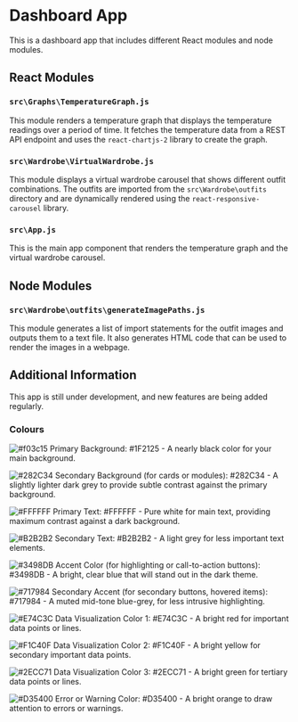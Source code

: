 # Dashboard App

This is a dashboard app that includes different React modules and node modules.

## React Modules

### `src\Graphs\TemperatureGraph.js`

This module renders a temperature graph that displays the temperature readings over a period of time. It fetches the temperature data from a REST API endpoint and uses the `react-chartjs-2` library to create the graph.

### `src\Wardrobe\VirtualWardrobe.js`

This module displays a virtual wardrobe carousel that shows different outfit combinations. The outfits are imported from the `src\Wardrobe\outfits` directory and are dynamically rendered using the `react-responsive-carousel` library.

### `src\App.js`

This is the main app component that renders the temperature graph and the virtual wardrobe carousel.

## Node Modules

### `src\Wardrobe\outfits\generateImagePaths.js`

This module generates a list of import statements for the outfit images and outputs them to a text file. It also generates HTML code that can be used to render the images in a webpage.

## Additional Information

This app is still under development, and new features are being added regularly.

### Colours

![#f03c15](https://placehold.co/15x15/1F2125/1F2125.png) Primary Background: #1F2125 - A nearly black color for your main background.

![#282C34](https://placehold.co/15x15/282C34/282C34.png) Secondary Background (for cards or modules): #282C34 - A slightly lighter dark grey to provide subtle contrast against the primary background.

![#FFFFFF](https://placehold.co/15x15/FFFFFF/FFFFFF.png) Primary Text: #FFFFFF - Pure white for main text, providing maximum contrast against a dark background.

![#B2B2B2](https://placehold.co/15x15/B2B2B2/B2B2B2.png) Secondary Text: #B2B2B2 - A light grey for less important text elements.

![#3498DB](https://placehold.co/15x15/3498DB/3498DB.png) Accent Color (for highlighting or call-to-action buttons): #3498DB - A bright, clear blue that will stand out in the dark theme.

![#717984](https://placehold.co/15x15/717984/717984.png) Secondary Accent (for secondary buttons, hovered items): #717984 - A muted mid-tone blue-grey, for less intrusive highlighting.

![#E74C3C](https://placehold.co/15x15/E74C3C/E74C3C.png) Data Visualization Color 1: #E74C3C - A bright red for important data points or lines.

![#F1C40F](https://placehold.co/15x15/F1C40F/F1C40F.png) Data Visualization Color 2: #F1C40F - A bright yellow for secondary important data points.

![#2ECC71](https://placehold.co/15x15/2ECC71/2ECC71.png) Data Visualization Color 3: #2ECC71 - A bright green for tertiary data points or lines.

![#D35400](https://placehold.co/15x15/D35400/D35400.png) Error or Warning Color: #D35400 - A bright orange to draw attention to errors or warnings.